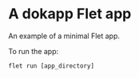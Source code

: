 # A dokapp Flet app

An example of a minimal Flet app.

To run the app:

```
flet run [app_directory]
```
